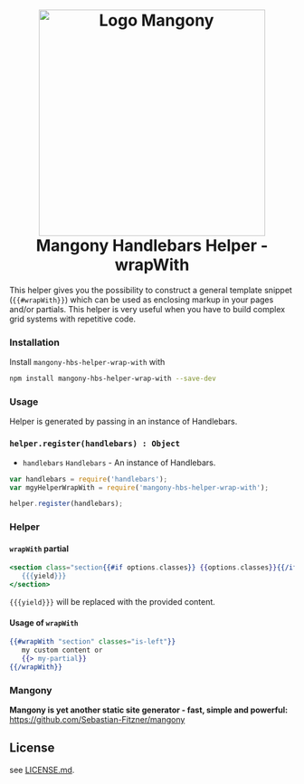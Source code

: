 <h1 align="center">
<img width="400px" src="http://www.veams.org/downloads/logo.svg" alt="Logo Mangony" /><br>
Mangony Handlebars Helper - wrapWith
</h1>

This helper gives you the possibility to construct a general template snippet (`{{#wrapWith}}`) which can be used as enclosing markup in your pages and/or partials. This helper is very useful when you have to build complex grid systems with repetitive code.

### Installation

Install `mangony-hbs-helper-wrap-with` with 

``` bash
npm install mangony-hbs-helper-wrap-with --save-dev
```

### Usage

Helper is generated by passing in an instance of Handlebars.

### `helper.register(handlebars) : Object`

- `handlebars` `Handlebars` - An instance of Handlebars.

```js
var handlebars = require('handlebars');
var mgyHelperWrapWith = require('mangony-hbs-helper-wrap-with');

helper.register(handlebars);
```

### Helper

#### `wrapWith` partial

```hbs
<section class="section{{#if options.classes}} {{options.classes}}{{/if}}">
   {{{yield}}}
</section>
```

`{{{yield}}}` will be replaced with the provided content.

#### Usage of `wrapWith`

```hbs
{{#wrapWith "section" classes="is-left"}}
   my custom content or 
   {{> my-partial}}
{{/wrapWith}}
```

### Mangony

**Mangony is yet another static site generator - fast, simple and powerful:** https://github.com/Sebastian-Fitzner/mangony

## License 

see [LICENSE.md](https://github.com/Sebastian-Fitzner/mangony-hbs-helpers/blob/master/LICENSE.md).